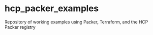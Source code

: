 # hcp_packer_examples
Repository of working examples using Packer, Terraform, and the HCP Packer registry
